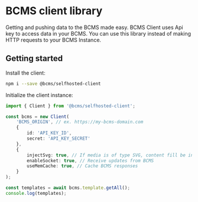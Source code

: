 # BCMS client library

Getting and pushing data to the BCMS made easy. BCMS Client uses Api key to
access data in your BCMS. You can use this library instead of making HTTP
requests to your BCMS Instance.

## Getting started

Install the client:

```bash
npm i --save @bcms/selfhosted-client
```

Initialize the client instance:

```ts
import { Client } from '@bcms/selfhosted-client';

const bcms = new Client(
    'BCMS_ORIGIN', // ex. https://my-bcms-domain.com
    {
        id: 'API_KEY_ID',
        secret: 'API_KEY_SECRET'
    },
    {
        injectSvg: true, // If media is of type SVG, content fill be injected in the media object
        enableSocket: true, // Receive updates from BCMS
        useMemCache: true, // Cache BCMS responses
    }
);

const templates = await bcms.template.getAll();
console.log(templates);
```
